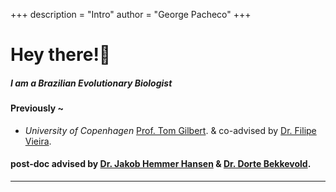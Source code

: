 +++
description = "Intro"
author = "George Pacheco"
+++
# Hey there!👋

##### I am a Brazilian Evolutionary Biologist

#### Previously ~

* _University of Copenhagen_ [Prof. Tom Gilbert](https://globe.ku.dk/staff-list/?pure=en/persons/295003). & co-advised by [Dr. Filipe Vieira](https://scholar.google.com/citations?user=gvZmPNQAAAAJ&hl=en).

#### post-doc advised by [Dr. Jakob Hemmer Hansen](https://orbit.dtu.dk/en/persons/jakob-hemmer-hansen) & [Dr. Dorte Bekkevold](https://orbit.dtu.dk/en/persons/dorte-bekkevold).

***